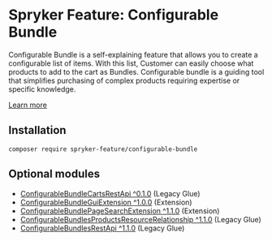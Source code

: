 # Spryker Feature: Configurable Bundle

Configurable Bundle is a self-explaining feature that allows you to create a configurable list of items. With this list, Customer can easily choose what products to add to the cart as Bundles. Configurable bundle is a guiding tool that simplifies purchasing of complex products requiring expertise or specific knowledge.

[Learn more](https://docs.spryker.com/docs/pbc/all/product-information-management/202307.0/base-shop/feature-overviews/configurable-bundle-feature-overview.html)

## Installation

```
composer require spryker-feature/configurable-bundle
```

## Optional modules
- [ConfigurableBundleCartsRestApi ^0.1.0](https://github.com/spryker/configurable-bundle-carts-rest-api) (Legacy Glue)
- [ConfigurableBundleGuiExtension ^1.0.0](https://github.com/spryker/configurable-bundle-gui-extension) (Extension)
- [ConfigurableBundlePageSearchExtension ^1.1.0](https://github.com/spryker/configurable-bundle-page-search-extension) (Extension)
- [ConfigurableBundlesProductsResourceRelationship ^1.1.0](https://github.com/spryker/configurable-bundles-products-resource-relationship) (Legacy Glue)
- [ConfigurableBundlesRestApi ^1.1.0](https://github.com/spryker/configurable-bundles-rest-api) (Legacy Glue)
